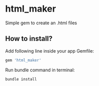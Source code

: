 # **html_maker**
Simple gem to create an .html files
## How to install?
Add following line inside your app Gemfile:
```bash
gem 'html_maker'
```
Run bundle command in terminal:
```bash
bundle install
```
